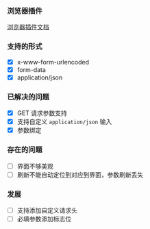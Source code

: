 ### 浏览器插件

[浏览器插件文档](!https://developer.chrome.com/docs/extensions/mv3/getstarted/)

### 支持的形式

- [x] x-www-form-urlencoded
- [x] form-data
- [x] application/json

### 已解决的问题
- [x] GET 请求参数支持
- [x] 支持自定义 `application/json` 输入
- [x] 参数绑定

### 存在的问题

- [ ] 界面不够美观
- [ ] 刷新不能自动定位到对应到界面，参数刷新丢失

### 发展

- [ ] 支持添加自定义请求头
- [ ] 必填参数添加标志位
